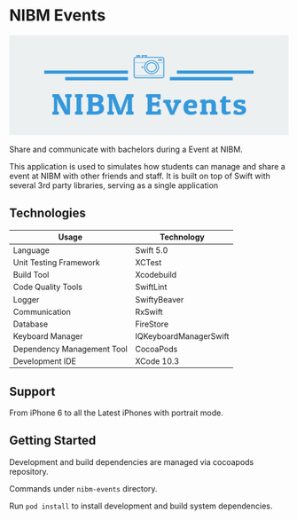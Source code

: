 # NIBM Events

<img src="assets/logo-banner.png" height="180" width="600">

Share and communicate with bachelors during a Event at NIBM.

This application is used to simulates how students can manage and share a event at NIBM with other friends and staff. It is built on top of Swift with several 3rd party libraries, serving as a single application

## Technologies

Usage          	            | Technology   
--------------------------	| --------------------------
Language                   	| Swift 5.0                      
Unit Testing Framework     	| XCTest                                         
Build Tool                 	| Xcodebuild                                         
Code Quality Tools         	| SwiftLint
Logger                    	| SwiftyBeaver
Communication               | RxSwift
Database                    | FireStore
Keyboard Manager            | IQKeyboardManagerSwift
Dependency Management Tool 	| CocoaPods
Development IDE             | XCode 10.3

## Support

From iPhone 6 to all the Latest iPhones with portrait mode.

## Getting Started

Development and build dependencies are managed via cocoapods repository.

Commands under `nibm-events` directory.

Run `pod install` to install development and build system dependencies.

